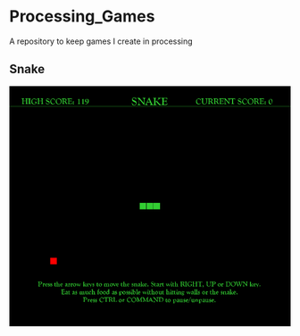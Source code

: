 # Processing_Games
A repository to keep games I create in processing

## Snake
<img src = "https://github.com/20zurmca/Processing_Games/blob/master/demo/snake.gif">
